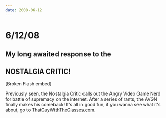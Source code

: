 ```yaml
---
date: 2008-06-12
---
```

# 6/12/08

## My long awaited response to the

## NOSTALGIA CRITIC!

[Broken Flash embed]

Previously seen, the Nostalgia Critic calls out the Angry Video Game Nerd for battle of supremacy on the internet. After a series of rants, the AVGN finally makes his comeback! It's all in good fun, if you wanna see what it's about, go to [ThatGuyWithTheGlasses.com.](https://web.archive.org/web/20091114225953/http://thatguywiththeglasses.com/)